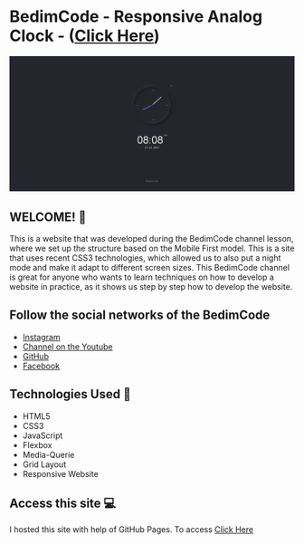 # BedimCode - Responsive Analog Clock - ([Click Here](https://samueloliveiraa.github.io/responsive-analog-clock/))

![Clock](https://github.com/SamuelOliveiraa/responsive-analog-clock/blob/main/assets/images/screencapture-127-0-0-1-5500-index-html-2021-07-31-20_08_41.png)

## WELCOME! 👋

This is a website that was developed during the BedimCode channel lesson, where we set up the structure based on the Mobile First model. This is a site that uses recent CSS3 technologies, which allowed us to also put a night mode and make it adapt to different screen sizes. This BedimCode channel is great for anyone who wants to learn techniques on how to develop a website in practice, as it shows us step by step how to develop the website.

## Follow the social networks of the BedimCode

* [Instagram](https://www.instagram.com/bedimcode/)
* [Channel on the Youtube](https://www.youtube.com/c/Bedimcode/videos) 
* [GitHub](https://github.com/bedimcode)
* [Facebook](https://www.facebook.com/bedimcode/)

## Technologies Used 🧩

* HTML5
* CSS3
* JavaScript
* Flexbox
* Media-Querie
* Grid Layout
* Responsive Website

## Access this site 💻

   I hosted this site with help of GitHub Pages. To access [Click Here](https://samueloliveiraa.github.io/responsive-analog-clock/)
